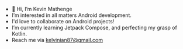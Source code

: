 - 👋 Hi, I’m Kevin Mathenge
- I’m interested in all matters Android development.
- I'd love to collaborate on Android projects!
- I’m currently learning Jetpack Compose, and perfecting my grasp of Kotlin.
- Reach me via kelvinian87@gmail.com

